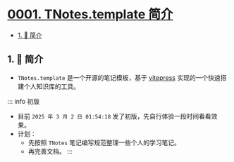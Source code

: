 # [0001. TNotes.template 简介](https://github.com/Tdahuyou/TNotes.template/tree/main/notes/0001.%20TNotes.template%20%E7%AE%80%E4%BB%8B)

<!-- region:toc -->
- [1. 📒 简介](#1--简介)
<!-- endregion:toc -->

## 1. 📒 简介

- `TNotes.template` 是一个开源的笔记模板，基于 [vitepress](https://github.com/vuejs/vitepress) 实现的一个快速搭建个人知识库的工具。

::: info 初版
- 目前 `2025 年 3 月 2 日 01:54:18` 发了初版，先自行体验一段时间看看效果。
- 计划：
  - 先按照 `TNotes` 笔记编写规范整理一些个人的学习笔记。
  - 再完善文档。
:::
